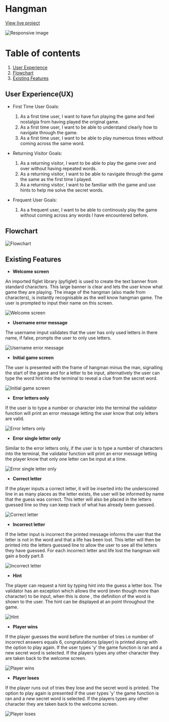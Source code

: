 # Hangman

[View live project](https://hangman-ed.herokuapp.com/)

![Responsive image](/hangman_readme_images/responsive_image.png)

# Table of contents
1. [User Experience](##user-experience(ux))
2. [Flowchart](##flowchart)
3. [Existing Features](existing-features)

## User Experience(UX)

* First Time User Goals:

  1. As a first time user, I want to have fun playing the game and feel nostalgia from having played the original game.
  2. As a first time user, I want to be able to understand clearly how to navigate through the game.
  3. As a first time user, I want to be able to play numerous times without coming across the same word.

* Returning Visitor Goals:

  1. As a returning visitor, I want to be able to play the game over and over without having repeated words.
  2. As a returning visitor, I want to be able to navigate through the game the same as the first time I played.
  3. As a returning visitor, I want to be familiar with the game and use hints to help me solve the secret words.

* Frequent User Goals:

  1. As a frequent user, I want to be able to continously play the game without coming across any words I have encountered before.

## Flowchart

![Flowchart](/hangman_readme_images/hangman-flowchart.png)

## Existing Features

- __Welcome screen__

An imported figlet library (pyfiglet) is used to create the text banner from standard characters. This large banner is clear and lets the user know what game they are playing. The image of the hangman (also made from characters), is instantly recognisable as the well know hangman game. The user is prompted to input their name on this screen.

![Welcome screen](/hangman_readme_images/homepage.png)

- __Username error message__

The username imput validates that the user has only used letters in there name, if false, prompts the user to only use letters.

![Username error message](/hangman_readme_images/only_letters_username.png)

- __Initial game screen__

The user is presented with the frame of hangman minus the man, signalling the start of the game and for a letter to be input, alternatively the user can type the word hint into the terminal to reveal a clue from the secret word.

![Initial game screen](/hangman_readme_images/initial_game_screen.png)

- __Error letters only__

If the user is to type a number or character into the terminal the validator function will print an error message letting the user know that only letters are valid.

![Error letters only](/hangman_readme_images/error_letters_only.png)

- __Error single letter only__

Similar to the error letters only, if the user is to type a number of characters into the terminal, the validator function will print an error message letting the player know that only one letter can be input at a time.

![Error single letter only](/hangman_readme_images/error_multiple_letter.png)

- __Correct letter__

If the player inputs a correct letter, it will be inserted into the underscored line in as many places as the letter exists, the user will be informed by name that the guess was correct. This letter will also be placed in the letters guessed line so they can keep track of what has already been guessed.

![Correct letter](/hangman_readme_images/correct_letter.png)

- __Incorrect letter__

If the letter input is incorrect the printed message informs the user that the letter is not in the word and that a life has been lost. This letter will then be printed into the letters guessed line to allow the user to see all the letters they have guessed. For each incorrect letter and life lost the hangman will gain a body part.ß

![Incorrect letter](/hangman_readme_images/incorrect_letter.png)

- __Hint__

The player can request a hint by typing hint into the guess a letter box. The validator has an exception which allows the word (even though more than character) to be input, when this is done , the definition of the word is shown to the user. The hint can be displayed at an point throughout the game.

![Hint](/hangman_readme_images/show_hint.png)

- __Player wins__

If the player guesses the word before the number of tries i.e number of incorrect answers equals 6, congratulations (player) is printed along with the option to play again. If the user types 'y' the game function is ran and a new secret word is selected. If the players types any other character they are taken back to the welcome screen.

![Player wins](/hangman_readme_images/winner.png)

- __Player loses__

If the player runs out of tries they lose and the secret word is printed. The option to play again is presented if the user types 'y' the game function is ran and a new secret word is selected. If the players types any other character they are taken back to the welcome screen.

![Player loses](/hangman_readme_images/loser.png)





